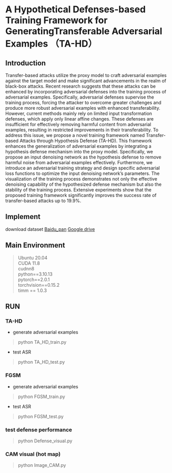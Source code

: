 # A Hypothetical Defenses-based Training Framework for GeneratingTransferable Adversarial Examples （TA-HD）

## Introduction    
Transfer-based attacks utilize the proxy model to craft adversarial examples against the target model and make significant advancements in the realm of black-box attacks. Recent research suggests that these attacks can be enhanced by incorporating adversarial defenses into the training process of adversarial examples. Specifically, adversarial defenses supervise the training process, forcing the attacker to overcome greater challenges and produce more robust adversarial examples with enhanced transferability. However, current methods mainly rely on limited input transformation defenses, which apply only linear affine changes. These defenses are insufficient for effectively removing harmful content from adversarial examples, resulting in restricted improvements in their transferability. To address this issue, we propose a novel training framework named Transfer-based Attacks through Hypothesis Defense (TA-HD). This framework enhances the generalization of adversarial examples by integrating a hypothesis defense mechanism into the proxy model. Specifically, we propose an input denoising network as the hypothesis defense to remove harmful noise from adversarial examples effectively. Furthermore, we introduce an adversarial training strategy and design specific adversarial loss functions to optimize the input denoising network’s parameters. The visualization of the training process demonstrates not only the effective denoising capability of the hypothesized defense mechanism but also the stability of the training process. Extensive experiments show that the proposed training framework significantly improves the success rate of transfer-based attacks up to 19.9%. 

## Implement   
download dataset [Baidu_pan](https://pan.baidu.com/s/1qRHLwirC_MeFKJvGDAphQQ?pwd=3xrz)    [Google drive](https://drive.google.com/file/d/1M922wnWCA5Ro3_xd5jC5z8FBVkzAfNoR/view?usp=drive_link)  

## Main Environment  
> Ubuntu 20.04  
> CUDA 11.8   
> cudnn8   
> python==3.10.13   
> pytorch==2.0.1   
> torchvision==0.15.2   
> timm == 1.0.3    


## RUN  

### TA-HD   
- generate adversarial examples   
> python TA_HD_train.py  
     
- test ASR    
> python TA_HD_test.py 




### FGSM   
- generate adversarial examples    
> python FGSM_train.py
     
- test ASR    
> python FGSM_test.py 

  
### test defense performance   
> python Defense_visual.py 

  
### CAM visual (hot map)    
> python Image_CAM.py  



